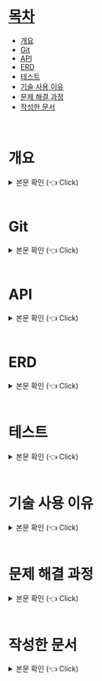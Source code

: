 # [목차](#index) <a name = "index"></a>

- [개요](#outline)
- [Git](#git)
- [API](#api)
- [ERD](#erd)
- [테스트](#test)
- [기술 사용 이유](#why)
- [문제 해결 과정](#trouble)
- [작성한 문서](#docs)

<br>

# 개요 <a name = "outline"></a>

<details>
   <summary> 본문 확인 (👈 Click)</summary>
<br />

### 기간
2023.04.21 ~ 진행 중

### 사용 기술
- Java17
- Spring Boot, Spring Data JPA, Spring REST Docs
- MySQL, Redis, Docker, Github Actions, AWS (EC2, S3)

### 목적
야구 경기 관람 시 안전 펜스나 구조물에 의해 시야를 방해 받는 좌석들이 있습니다. 좌석 예매 시 좌석에서 보이는 시야를 알 수 없어 직접 후기를 찾아야하고, 찾아도 나오지 않는 경우가 많아 불편함을 느꼈습니다. 그래서, 좌석의 시야 및 후기를 모아주고 서로 공유할 수 있는 서비스를 개발하였습니다.

</details>

<br>

# Git <a name = "git"></a>

<details>
   <summary> 본문 확인 (👈 Click)</summary>
<br />

### 브랜치 전략
<div align="center">
 <img src="https://github.com/Seongjun-Kwon/seat-view-reviews/assets/82152173/005d16c5-97cc-4e05-9af8-69b2777f3e88" alt="branch">
</div>

### 커밋 컨벤션
| Tag Name (태그) | Content (내용) |
| --- | --- |
| Chore: 내용  | 빌드 업무 수정, 패키지 매니저 수정과 같은 잡다한 것들 |
| Feat: 내용  | 새로운 기능 구현 |
| Add: 내용 | 클래스, 파일, 간단한 코드 추가 ex) 설정 파일, 이미지 등 |
| Fix: 내용 | 간단한 코드 수정 |
| Hotfix: 내용 | 버그 수정 || 오류로 인한 코드 수정 |
| Docs: 내용 | 문서 수정 ex) 리드미 |
| Style: 내용 | 코드 포맷팅, 세미 콜론 누락, 변수명 수정, 로직 변경이 없는 경우 |
| Refactor: 내용 | 코드 리펙토링, 코드 구조 || 성능 개선 |
| Test: 내용 | 테스트 코드, 리팩토링 테스트 코드 추가 |

</details>

<br>

# API <a name = "api"></a>

<details>
   <summary> 본문 확인 (👈 Click)</summary>
<br />

[API 문서](http://ec2-3-39-196-188.ap-northeast-2.compute.amazonaws.com:8080/docs/rest-docs.html)
</details>

<br>

# ERD <a name = "erd"></a>

<details>
   <summary> 본문 확인 (👈 Click)</summary>
<br />

<div align="center">
 <img src="https://github.com/Seongjun-Kwon/seat-view-reviews/assets/82152173/fe184f52-be6a-43a4-8baa-90db1aeefba8" alt="erd">
</div>

</details>

<br>

# 테스트 <a name = "test"></a>

<details>
   <summary> 본문 확인 (👈 Click)</summary>
<br />

[//]: # (### 테스트 커버리지)

[//]: # (<div align="center">)

[//]: # ( <img src="" alt="test">)

[//]: # (</div>)
추가 예정

</details>

<br>

# 기술 사용 이유 <a name = "why"></a>

<details>
   <summary> 본문 확인 (👈 Click)</summary>
<br />

### API 문서화 툴
Swagger 와 Spring REST docs 사이에서 고민하였습니다.

Swagger 를 사용할 시 아래와 같은 단점이 있습니다.
1. 문서화 작업을 위한 어노테이션으로 인해 비즈니스 코드의 가독성이 떨어진다.
2. 테스트 기반이 아니기에 기능이 100% 동작한다고 확신할 수 없다.
3. 모든 오류에 대한 여러 가지 응답을 문서화할 수 없다.

위와 같은 단점을 Spring REST docs 는 모두 해결할 수 있기에 Spring REST docs 로 API 문서를 작성하였습니다.

<br>

### Redis
- 그 날 조회 수가 높은 글의 작성자에게 포인트를 제공하는 정책이 있어 조회 수의 신뢰성이 중요했습니다. 조회 수 중복 방지를 위해 사용자와 사용자가 본 게시글을 정보를 저장할 곳이 필요한데, 사용자가 본 게시글 식별 정보는 데이터가 실시간으로 빠르게 늘어나기에 DB 에 저장하기에는 부담이 컸습니다.
- 조회 수의 신뢰성을 위해 동시성 문제로 인해 분실되는 조회 수가 없어야 했습니다.
- 실시간으로 조회 수를 반영하면 DB 에 부담이 된다고 생각하여 일정 시간마다 DB 에 반영해주고 싶었습니다.

위 세 가지 고려사항을 Redis 도입을 통해 해결할 수 있었기에 도입하였습니다.


<br>

### 전체적인 배포 환경

<div align="center">
 <img src="https://github.com/Seongjun-Kwon/seat-view-reviews/assets/82152173/eb6fd2bf-026a-4ed0-96bd-5b4dfddd7110" alt="erd">
</div>

- 서버 - EC2
  - 개인이 가진 컴퓨터를 활용하여 서버를 구축할 수도 있겠지만, 여분의 컴퓨터가 없기에 고려하지 않았습니다. 클라우드 서버 중에서 Naver Cloud 와 AWS 중에 고민을 하였는데, 1년간 무료로 사용할 수 있는 AWS 를 사용하였습니다.


- CI 툴 - Github actions
  - Jenkins 와 Github actions 간에 고민을 했지만, Jenkins 는 추가적인 설치가 필요하고 Github actions 를 이용하면 소스 코드와 함께 Github 에서 한번에 관리할 수 있다는 점에서 관리 포인트를 줄이고자 Github actions 를 선택하였습니다. 또한 이미 사용해봤기에 추가적인 러닝 커브가 없다는 장점도 있었습니다.

  
- 배포 방식
  - 총 아래의 세 가지 방식 중에서 고민했습니다.
    1. 빌드 파일을 AWS S3 에 올리고 CodeDeploy 를 사용하는 방식
    2. 빌드 파일을 DockerHub 에 올리고 CodeDeploy 를 사용하는 방식
    3. 빌드 파일을 DockerHub 에 올리고 EC2 에서 pull 받아서 사용하는 방식
  - 결론을 먼저 말하자면, 제일 마지막인 빌드 파일을 DockerHub 에 올리고 EC2 에서 pull 받아서 사용하는 방식을 선택하였습니다. 크게 2가지 이유로, 비용 문제와 AWS 의존성을 낮추기 위함입니다.
    - 첫번째 비용 문제는 현재 AWS 프리티어를 이용하고 있는데 S3 가 월별 표준 스토리지 5GB까지, GET 요청 20,000건, PUT 요청 2,000건 무료입니다. 생각보다 넉넉한 양이 아니고, 특히 용량 5GB 가 여러 jar 파일을 보관하기에는 부족하다고 생각하였습니다. 그리고 진행하고 있는 개인 프로젝트 특성 상 이미지 처리를 많이 하고 이 또한 S3 에서 하고 있기에 여러모로 S3 를 사용하는 것은 부담스러웠습니다.
    - 두번째 AWS 의존성을 낮추고자 한 이유는 추후에 온프레미스 환경 혹은 다른 클라우드로 바꿀 수도 있기 때문입니다. 프리티어 혜택이 끝나거나 프리티어 EC2 로 아쉬운 경우에 변경 가능성이 있기에 의존성을 낮추고 싶었습니다.

</details>

<br>

# 문제 해결 과정 <a name = "trouble"></a>
<details>
   <summary> 본문 확인 (👈 Click)</summary>
<br />

- 사용자의 조회 수 중복 증가를 방지
  - 중복 증가를 방지하기 위해 사용자와 사용자가 본 게시글을 식별할 수 있어야 했습니다. IP, 쿠키, 세션 방식을 고려하였고 각 방식의 장점을 결합하여 쿠키로 사용자를 식별하고, Redis 에 게시글 데이터를 저장하였습니다.
- 조회 수 동시성 문제
  - 조회 수가 높은 글에 포인트를 제공하는 정책이 있기에 조회 수의 신뢰성을 보장해야했습니다. Pub-Sub 방식으로 락을 획득하는 Redisson 을 사용하여 서버 부하를 줄이고 동시성 문제를 해결했습니다.
- 조회 수를 실시간으로 반영하는 문제
  - Redis 에 반영하고 일정 주기로 DB 에 반영하도록 하여 DB 부하를 줄이고 새로고침 공격을 방지하였습니다.
- EC2 micro 의 메모리 부족 문제
  - 비용 문제로 서버를 업그레이드 할 수 없는 상황에서 스왑 메모리를 사용하여 부족한 메모리를 충당했습니다.
- Docker MySQL 컨테이너에서 발생한 인코딩 오류 문제
  - 컨테이너의 MySQL 클라이언트 인코딩 셋 문제임을 파악하였습니다. 컨테이너 생성 시 인코딩 정보를 포함한 설정 파일을 사용하도록 하였습니다.


</details>

<br>

# 작성한 문서 <a name = "docs"></a>
<details>
   <summary> 본문 확인 (👈 Click)</summary>
<br />

- [spring.config.import 설정으로 env 파일을 읽을 때 생길 수 있는 오류](https://jun-codinghistory.tistory.com/732)
- [docker-compose 로 개발 환경의 DB 구축하기](https://jun-codinghistory.tistory.com/782)
- [Docker MySQL 컨테이너에서 발생한 인코딩 오류 문제](https://jun-codinghistory.tistory.com/744)
- [API 분리를 통해 재사용성 높이기](https://jun-codinghistory.tistory.com/754)
- [이미지가 포함된 게시글 관련 API 설계](https://jun-codinghistory.tistory.com/773)
- [Github actions, Docker image, Docker hub 를 활용한 CI/CD 과정](https://jun-codinghistory.tistory.com/782)
- [AWS EC2 메모리 부족을 스왑 메모리로 해결하기](https://jun-codinghistory.tistory.com/794)
- [도커 컨테이너 로그 설정하기](https://jun-codinghistory.tistory.com/796)
- [JPQL 로 Pageable 객체 사용 시 주의할 점](https://jun-codinghistory.tistory.com/825)
- [[Spring REST Docs] 빌드 시 HTML 이 생성되지 않을 때](https://jun-codinghistory.tistory.com/836)

</details>

<br>